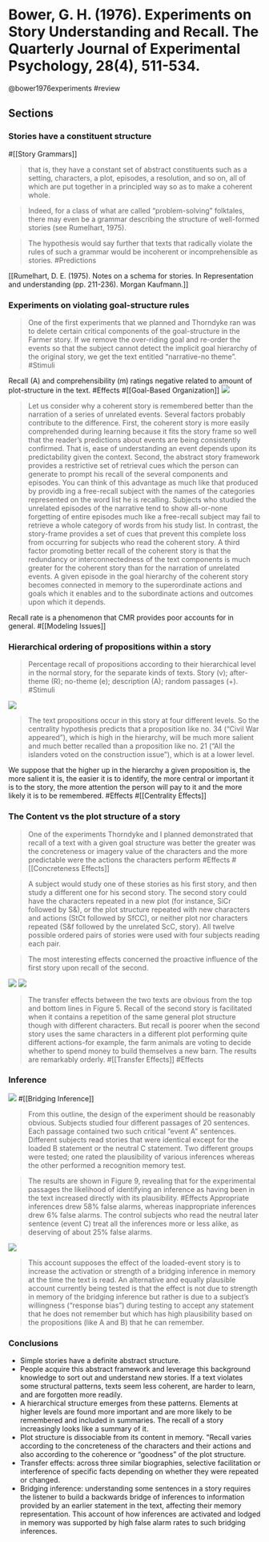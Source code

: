 # Bower, G. H. (1976). Experiments on Story Understanding and Recall. The Quarterly Journal of Experimental Psychology, 28(4), 511-534.
@bower1976experiments
#review

## Sections

### Stories have a constituent structure

#[[Story Grammars]]
>  that is, they have a constant set of abstract constituents such as a setting, characters, a plot, episodes, a resolution, and so on, all of which are put together in a principled way so as to make a coherent whole.

> Indeed, for a class of what are called “problem-solving” folktales, there may even be a grammar describing the structure of well-formed stories (see Rumelhart, 1975). 

> The hypothesis would say further that texts that radically violate the rules of such a grammar would be incoherent or incomprehensible as stories. #Predictions

[[Rumelhart, D. E. (1975). Notes on a schema for stories. In Representation and understanding (pp. 211-236). Morgan Kaufmann.]]

### Experiments on violating goal-structure rules
> One of the first experiments that we planned and Thorndyke ran was to delete certain critical components of the goal-structure in the Farmer story. If we remove the over-riding goal and re-order the events so that the subject cannot detect the implicit goal hierarchy of the original story, we get the text entitled “narrative-no theme”.  #Stimuli

Recall (A) and comprehensibility (m) ratings negative related to amount of plot-structure in the text. #Effects #[[Goal-Based Organization]]
![](2022-02-21-04-17-25.png)

> Let us consider why a coherent story is remembered better than the narration of a series of unrelated events. Several factors probably contribute to the difference. 
> First, the coherent story is more easily comprehended during learning because it fits the story frame so well that the reader’s predictions about events are being consistently confirmed. That is, ease of understanding an event depends upon its predictability given the context. 
> Second, the abstract story framework provides a restrictive set of retrieval cues which the person can generate to prompt his recall of the several components and episodes. You can think of this advantage as much like that produced by providb ing a free-recall subject with the names of the categories represented on the word list he is recalling. Subjects who studied the unrelated episodes of the narrative tend to show all-or-none forgetting of entire episodes much like a free-recall subject may fail to retrieve a whole category of words from his study list. In contrast, the story-frame provides a set of cues that prevent this complete loss from occurring for subjects who read the coherent story. 
> A third factor promoting better recall of the coherent story is that the redundancy or interconnectedness of the text components is much greater for the coherent story than for the narration of unrelated events. A given episode in the goal hierarchy of the coherent story becomes connected in memory to the superordinate actions and goals which it enables and to the subordinate actions and outcomes upon which it depends. 

Recall rate is a phenomenon that CMR provides poor accounts for in general. #[[Modeling Issues]]

### Hierarchical ordering of propositions within a story 

> Percentage recall of propositions according to their hierarchical level in the normal story, for the separate kinds of texts. Story (v); after-theme (R); no-theme (e); description (A); random passages (+). 
#Stimuli

![](2022-02-21-04-30-08.png)

> The text propositions occur in this story at four different levels. So the centrality hypothesis predicts that a proposition like no. 34 (“Civil War appeared”), which is high in the hierarchy, will be much more salient and much better recalled than a proposition like no. 21 (“All the islanders voted on the construction issue”), which is at a lower level. 

We suppose that the higher up in the hierarchy a given proposition is, the more saIient it is, the easier it is to identify, the more central or important it is to the story, the more attention the person will pay to it and the more likely it is to be remembered. #Effects #[[Centrality Effects]]

### The Content vs the plot structure of a story
> One of the experiments Thorndyke and I planned demonstrated that recall of a text with a given goal structure was better the greater was the concreteness or imagery value of the characters and the more predictable were the actions the characters perform #Effects #[[Concreteness Effects]]

>  A subject would study one of these stories as his first story, and then study a different one for his second story. The second story could have the characters repeated in a new plot (for instance, SiCr followed by S&), or the plot structure repeated with new characters and actions (StCt followed by SfCC), or neither plot nor characters repeated (S&f followed by the unrelated ScC, story). All twelve possible ordered pairs of stories were used with four subjects reading each pair. 

> The most interesting effects concerned the proactive influence of the first story upon recall of the second. 

![](2022-02-21-04-40-42.png)
![](2022-02-21-04-38-16.png)

> The transfer effects between the two texts are obvious from the top and bottom lines in Figure 5. Recall of the second story is facilitated when it contains a repetition of the same general plot structure though with different characters. But recall is poorer when the second story uses the same characters in a different plot performing quite different actions-for example, the farm animals are voting to decide whether to spend money to build themselves a new barn. The results are remarkably orderly. #[[Transfer Effects]] #Effects

### Inference

![](2022-02-21-04-48-25.png) #[[Bridging Inference]]

> From this outline, the design of the experiment should be reasonably obvious. Subjects studied four different passages of 20 sentences. Each passage contained two such critical “event A” sentences. Different subjects read stories that were identical except for the loaded B statement or the neutral C statement. Two different groups were tested; one rated the plausibility of various inferences whereas the other performed a recognition memory test. 

> The results are shown in Figure 9, revealing that for the experimental passages the likelihood of identifying an inference as having been in the text increased directly with its plausibility. #Effects Appropriate inferences drew 58% false alarms, whereas inappropriate inferences drew 6% false alarms. The control subjects who read the neutral later sentence (event C) treat all the inferences more or less alike, as deserving of about 25% false alarms. 

![](2022-02-21-04-52-12.png)

> This account supposes the effect of the loaded-event story is to increase the activation or strength of a bridging inference in memory at the time the text is read. An alternative and equally plausible account currently being tested is that the effect is not due to strength in memory of the bridging inference but rather is due to a subject’s willingness (“response bias”) during testing to accept any statement that he does not remember but which has high plausibility based on the propositions (like A and B) that he can remember.

### Conclusions
- Simple stories have a definite abstract structure.
- People acquire this abstract framework and leverage this background knowledge to sort out and understand new stories. If a text violates some structural patterns, texts seem less coherent, are harder to learn, and are forgotten more readily.
- A hierarchical structure emerges from these patterns. Elements at higher levels are found more important and are more likely to be remembered and included in summaries. The recall of a story increasingly looks like a summary of it.
- Plot structure is dissociable from its content in memory. "Recall varies according to the concreteness of the characters and their actions and also according to the coherence or “goodness” of the plot structure. 
- Transfer effects: across three similar biographies, selective facilitation or interference of specific facts depending on whether they were repeated or changed.
- Bridging inference:  understanding some sentences in a story requires the listener to build a backwards bridge of inferences to information provided by an earlier statement in the text, affecting their memory representation. This account of how inferences are activated and lodged in memory was supported by high false alarm rates to such bridging inferences.  